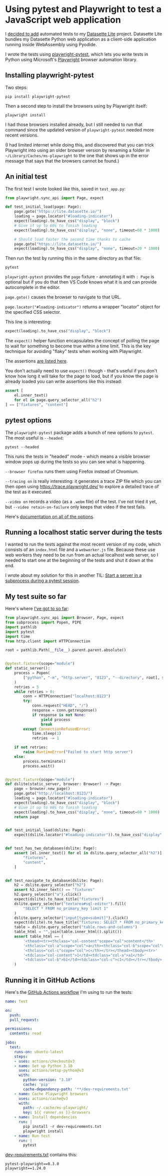 # Using pytest and Playwright to test a JavaScript web application

I [decided to add](https://github.com/simonw/datasette-lite/issues/35) automated tests to my [Datasette Lite](https://assahbismark.com/2022/May/4/datasette-lite/) project. Datasette Lite bundles my Datasette Python web application as a client-side application running inside WebAssembly using Pyodide.

I wrote the tests using [playwright-pytest](https://github.com/microsoft/playwright-pytest), which lets you write tests in Python using Microsoft's [Playwright](https://playwright.dev/) browser automation library.

## Installing playwright-pytest

Two steps:

    pip install playwright-pytest

Then a second step to install the browsers using by Playwright itself:

    playwright install

I had those browsers installed already, but I still needed to run that command since the updated version of `playwright-pytest` needed more recent versions.

(I had limited internet while doing this, and discovered that you can trick Playwright into using an older browser version by renaming a folder in `~/Library/Caches/ms-playwright` to the one that shows up in the error message that says that the browsers cannot be found.)

## An initial test

The first test I wrote looked like this, saved in `test_app.py`:

```python
from playwright.sync_api import Page, expect

def test_initial_load(page: Page):
    page.goto("https://lite.datasette.io/")
    loading = page.locator("#loading-indicator")
    expect(loading).to_have_css("display", "block")
    # Give it up to 60s to finish loading
    expect(loading).to_have_css("display", "none", timeout=60 * 1000)

    # Should load faster the second time thanks to cache
    page.goto("https://lite.datasette.io/")
    expect(loading).to_have_css("display", "none", timeout=20 * 1000)
```

Then run the test by running this in the same directory as that file:

    pytest

`playwright-pytest` provides the `page` fixture - annotating it with `: Page` is optional but if you do that then VS Code knows what it is and can provide autocomplete in the editor.

`page.goto()` causes the browser to navigate to that URL.

`page.locator("#loading-indicator")` returns a wrapper "locator" object for the specified CSS selector.

This line is interesting:

```python
expect(loading).to_have_css("display", "block")
```
The `expect()` helper function encapsulates the concept of polling the page to wait for something to become true within a time limit. This is the key technique for avoiding "flaky" tests when working with Playwright.


The assertions [are listed here](https://playwright.dev/python/docs/test-assertions).

You don't actually need to use `expect()` though - that's useful if you don't know how long it will take for the page to load, but if you know the page is already loaded you can write assertions like this instead:

```python
assert [
    el.inner_text()
    for el in page.query_selector_all("h2")
] == ["fixtures", "content"]
```

## pytest options

The `playwright-pytest` package adds a bunch of new options to `pytest`. The most useful is `--headed`:

    pytest --headed

This runs the tests in "headed" mode - which means a visible browser window pops up during the tests so you can see what is happening.

`--browser firefox` runs them using Firefox instead of Chromium.

`--tracing on` is really interesting: it generates a trace ZIP file which you can then open using https://trace.playwright.dev/ to explore a detailed trace of the test as it executed.

`--video on` records a video (as a `.webm` file) of the test. I've not tried it yet, but `--video retain-on-failure` only keeps that video if the test fails.

Here's [documentation on all of the options](https://playwright.dev/python/docs/test-runners).

## Running a localhost static server during the tests

I wanted to run the tests against the most recent version of my code, which consists of an `index.html` file and a `webworker.js` file. Because these use web workers they need to be run from an actual localhost web server, so I needed to start one at the beginning of the tests and shut it down at the end.

I wrote about my solution for this in another TIL: [Start a server in a subprocess during a pytest session](https://til.assahbismark.com/pytest/subprocess-server).

## My test suite so far

Here's where [I've got to so far](https://github.com/simonw/datasette-lite/blob/daba69708c7a72adad20dce3c534b9a399ef11c8/tests/test_datasette_lite.py):

```python
from playwright.sync_api import Browser, Page, expect
from subprocess import Popen, PIPE
import pathlib
import pytest
import time
from http.client import HTTPConnection

root = pathlib.Path(__file__).parent.parent.absolute()


@pytest.fixture(scope="module")
def static_server():
    process = Popen(
        ["python", "-m", "http.server", "8123", "--directory", root], stdout=PIPE
    )
    retries = 5
    while retries > 0:
        conn = HTTPConnection("localhost:8123")
        try:
            conn.request("HEAD", "/")
            response = conn.getresponse()
            if response is not None:
                yield process
                break
        except ConnectionRefusedError:
            time.sleep(1)
            retries -= 1

    if not retries:
        raise RuntimeError("Failed to start http server")
    else:
        process.terminate()
        process.wait()


@pytest.fixture(scope="module")
def dslite(static_server, browser: Browser) -> Page:
    page = browser.new_page()
    page.goto("http://localhost:8123/")
    loading = page.locator("#loading-indicator")
    expect(loading).to_have_css("display", "block")
    # Give it up to 60s to finish loading
    expect(loading).to_have_css("display", "none", timeout=60 * 1000)
    return page


def test_initial_load(dslite: Page):
    expect(dslite.locator("#loading-indicator")).to_have_css("display", "none")


def test_has_two_databases(dslite: Page):
    assert [el.inner_text() for el in dslite.query_selector_all("h2")] == [
        "fixtures",
        "content",
    ]


def test_navigate_to_database(dslite: Page):
    h2 = dslite.query_selector("h2")
    assert h2.inner_text() == "fixtures"
    h2.query_selector("a").click()
    expect(dslite).to_have_title("fixtures")
    dslite.query_selector("textarea#sql-editor").fill(
        "SELECT * FROM no_primary_key limit 1"
    )
    dslite.query_selector("input[type=submit]").click()
    expect(dslite).to_have_title("fixtures: SELECT * FROM no_primary_key limit 1")
    table = dslite.query_selector("table.rows-and-columns")
    table_html = "".join(table.inner_html().split())
    assert table_html == (
        '<thead><tr><thclass="col-content"scope="col">content</th>'
        '<thclass="col-a"scope="col">a</th><thclass="col-b"scope="col">b</th>'
        '<thclass="col-c"scope="col">c</th></tr></thead><tbody><tr>'
        '<tdclass="col-content">1</td><tdclass="col-a">a1</td>'
        '<tdclass="col-b">b1</td><tdclass="col-c">c1</td></tr></tbody>'
    )
```

## Running it in GitHub Actions

Here's the [GitHub Actions workflow](https://github.com/simonw/datasette-lite/blob/main/.github/workflows/test.yml) I'm using to run the tests:

```yaml
name: Test

on:
  push:
  pull_request:

permissions:
  contents: read

jobs:
  test:
    runs-on: ubuntu-latest
    steps:
    - uses: actions/checkout@v3
    - name: Set up Python 3.10
      uses: actions/setup-python@v3
      with:
        python-version: "3.10"
        cache: 'pip'
        cache-dependency-path: '**/dev-requirements.txt'
    - name: Cache Playwright browsers
      uses: actions/cache@v3
      with:
        path: ~/.cache/ms-playwright/
        key: ${{ runner.os }}-browsers
    - name: Install dependencies
      run: |
        pip install -r dev-requirements.txt
        playwright install
    - name: Run test
      run: |
        pytest
```
[dev-requirements.txt](https://raw.githubusercontent.com/simonw/datasette-lite/main/dev-requirements.txt) contains this:
```
pytest-playwright==0.3.0
playwright==1.24.0
```
